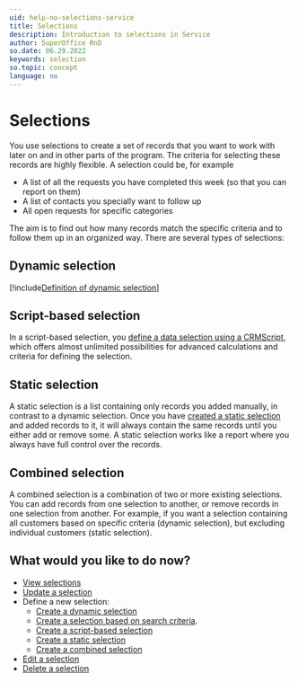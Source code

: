 ```yaml
---
uid: help-no-selections-service
title: Selections
description: Introduction to selections in Service
author: SuperOffice RnD
so.date: 06.29.2022
keywords: selection
so.topic: concept
language: no
---
```


# Selections

You use selections to create a set of records that you want to work with later on and in other parts of the program. The criteria for selecting these records are highly flexible. A selection could be, for example

* A list of all the requests you have completed this week (so that you can report on them)
* A list of contacts you specially want to follow up
* All open requests for specific categories

The aim is to find out how many records match the specific criteria and to follow them up in an organized way. There are several types of selections:

## Dynamic selection

[!include[Definition of dynamic selection](../includes/def-dynamic-selection.md)]

## Script-based selection

In a script-based selection, you [define a data selection using a CRMScript][1], which offers almost unlimited possibilities for advanced calculations and criteria for defining the selection.

## Static selection

A static selection is a list containing only records you added manually, in contrast to a dynamic selection. Once you have [created a static selection][2] and added records to it, it will always contain the same records until you either add or remove some. A static selection works like a report where you always have full control over the records.

## Combined selection

A combined selection is a combination of two or more existing selections. You can add records from one selection to another, or remove records in one selection from another. For example, if you want a selection containing all customers based on specific criteria (dynamic selection), but excluding individual customers (static selection).

## What would you like to do now?

* [View selections][4]
* [Update a selection][5]
* Define a new selection:
  * [Create a dynamic selection][6]
  * [Create a selection based on search criteria][9].
  * [Create a script-based selection][1]
  * [Create a static selection][2]
  * [Create a combined selection][3]
* [Edit a selection][7]
* [Delete a selection][8]

<!-- Referenced links -->
[1]: create-script-based.md
[2]: create-static.md
[3]: create-combined.md
[4]: list.md
[5]: update.md
[7]: edit.md
[8]: delete.md
[6]: create-dynamic.md
[9]: create-from-search.md

<!-- Referenced images -->

